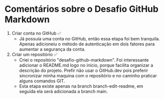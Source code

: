 # Comentários sobre o Desafio GitHub Markdown

1. Criar conta no GitHub ✅   
    - Já possuía uma conta no GitHub, então essa etapa foi bem tranquila. Apenas adicioneiu o método de autenticação em dois fatores para aumentar a segurança da conta.
2. Criar um repositório ✅
   - Criei o repositório "desafio-github-markdown". Foi interessante adicionar o README.md logo no início, porque facilita organizar a descrição do projeto. Prefir não usar o GitHub.dev pois preferir sincronizar minha maquina com o repositório e no caminho praticar alguns comandos GIT.
   - Esta etapa existe apenas na branch branch-edit-readme, em seguida ela será adicionada a branch main.
   
